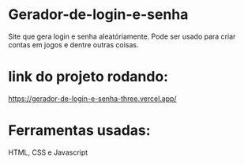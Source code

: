 # Gerador-de-login-e-senha
Site que gera login e senha aleatóriamente. Pode ser usado para criar contas em jogos e dentre outras coisas.


# link do projeto rodando: 
https://gerador-de-login-e-senha-three.vercel.app/

# Ferramentas usadas:
HTML, CSS e Javascript
